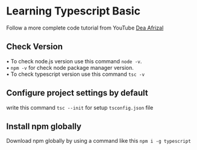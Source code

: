 # Learning Typescript Basic

Follow a more complete code tutorial from YouTube [Dea Afrizal](https://www.youtube.com/watch?v=ugOonjYVxYM)

## Check Version

• To check node.js version use this command `node -v`. <br>
• `npm -v` for check node package manager version. <br>
• To check typescript version use this command `tsc -v`

## Configure project settings by default
 write this command `tsc --init` for setup `tsconfig.json` file

## Install npm globally

Download npm globally by using a command like this `npm i -g typescript`